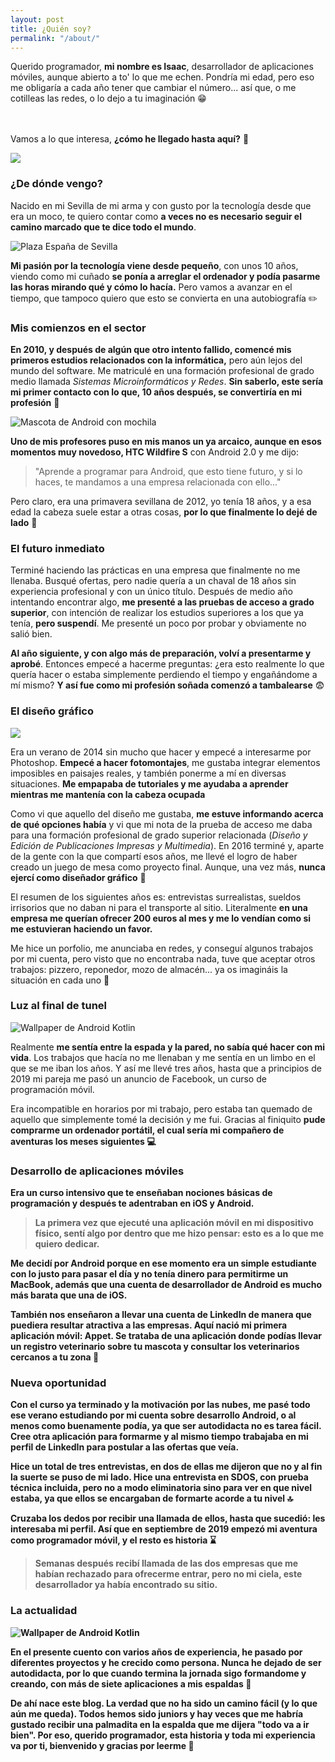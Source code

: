 ```yaml
---
layout: post
title: ¿Quién soy?
permalink: "/about/"
---
```


<div class="row">
  <div class="col-md-6"><p>Querido programador, <strong>mi nombre es Isaac</strong>, desarrollador de aplicaciones móviles, aunque abierto a to' lo que me echen. 
  Pondría mi edad, pero eso me obligaría a cada año tener que cambiar el número... así que, o me cotilleas las redes, o lo dejo a tu imaginación 😁 
  
  <br><br> Vamos a lo que interesa, <strong>¿cómo he llegado hasta aquí?</strong> 🤔</p></div>

  <div class="col-md-6"><img src="/assets/images/isaac.jpg" /></div>

</div>

### ¿De dónde vengo?

Nacido en mi Sevilla de mi arma y con gusto por la tecnología desde que era un moco, te quiero contar como <strong>a veces no es necesario seguir el camino marcado
que te dice todo el mundo</strong>.

![Plaza España de Sevilla](/assets/images/seville.webp)

<strong>Mi pasión por la tecnología viene desde pequeño</strong>, con unos 10 años, viendo como mi cuñado <strong>se ponía a arreglar el ordenador y podía pasarme
las horas mirando qué y cómo lo hacía.</strong> Pero vamos a avanzar en el tiempo, que tampoco quiero que esto se convierta en una autobiografía ✏️

### Mis comienzos en el sector

<strong>En 2010, y después de algún que otro intento fallido, comencé mis primeros estudios relacionados con la informática,</strong> pero aún lejos del mundo del
software. Me matriculé en una formación profesional de grado medio llamada <i>Sistemas Microinformáticos y Redes</i>. <strong>Sin saberlo, este sería mi primer
contacto con lo que, 10 años después, se convertiría en mi profesión</strong> 📱

![Mascota de Android con mochila](/assets/images/android_developer.webp)

<strong>Uno de mis profesores puso en mis manos un ya arcaico, aunque en esos momentos muy novedoso, HTC Wildfire S</strong> con Android 2.0 y me dijo:

> "Aprende a programar para Android, que esto tiene futuro, y si lo haces, te mandamos a una empresa relacionada con ello..."

Pero claro, era una primavera sevillana de 2012, yo tenía 18 años, y a esa edad la cabeza suele estar a otras cosas, <strong>por lo que finalmente lo dejé de lado</strong> 🤯

### El futuro inmediato

Terminé haciendo las prácticas en una empresa que finalmente no me llenaba. Busqué ofertas, pero nadie quería a un chaval de 18 años sin experiencia profesional y con un
único título. Después de medio año intentando encontrar algo, <strong>me presenté a las pruebas de acceso a grado superior</strong>, con intención de realizar los estudios
superiores a los que ya tenía, <strong>pero suspendí</strong>. Me presenté un poco por probar y obviamente no salió bien.

<strong>Al año siguiente, y con algo más de preparación, volví a presentarme y aprobé</strong>. Entonces empecé a hacerme preguntas: ¿era esto realmente lo que quería
hacer o estaba simplemente perdiendo el tiempo y engañándome a mí mismo? <strong>Y así fue como mi profesión soñada comenzó a tambalearse</strong> 😨

### El diseño gráfico

<div class="row">
  
  <div class="col-md-8"><img src="/assets/images/teletrabajo.webp" /></div>

  <div class="col-md-4"><p>Era un verano de 2014 sin mucho que hacer y empecé a interesarme por Photoshop. <strong>Empecé a hacer fotomontajes</strong>, me 
  gustaba integrar elementos imposibles en paisajes reales, y también ponerme a mí en diversas situaciones. <strong>Me empapaba de tutoriales y me ayudaba a 
  aprender mientras me mantenía con la cabeza ocupada</strong></p></div>

</div>

Como vi que aquello del diseño me gustaba, <strong>me estuve informando acerca de qué opciones había</strong> y vi que mi nota de la prueba de acceso me daba
para una formación profesional de grado superior relacionada (<i>Diseño y Edición de Publicaciones Impresas y Multimedia</i>). En 2016 terminé y, aparte
de la gente con la que compartí esos años, me llevé el logro de haber creado un juego de mesa como proyecto final. Aunque, una vez más, <strong>nunca ejercí
como diseñador gráfico</strong> 🎨

El resumen de los siguientes años es: entrevistas surrealistas, sueldos irrisorios que no daban ni para el transporte al sitio. Literalmente <strong>en una
empresa me querían ofrecer 200 euros al mes y me lo vendían como si me estuvieran haciendo un favor.</strong>

Me hice un porfolio, me anunciaba en redes, y conseguí algunos trabajos por mi cuenta, pero visto que no encontraba nada, tuve que aceptar otros trabajos: 
pizzero, reponedor, mozo de almacén... ya os imagináis la situación en cada uno 🍕

### Luz al final de tunel

![Wallpaper de Android Kotlin](/assets/images/kotlin.webp)

Realmente <strong>me sentía entre la espada y la pared, no sabía qué hacer con mi vida</strong>. Los trabajos que hacía no me llenaban y me sentía en un limbo
en el que se me iban los años. Y así me llevé tres años, hasta que a principios de 2019 mi pareja me pasó un anuncio de Facebook, un curso de programación móvil.

Era incompatible en horarios por mi trabajo, pero estaba tan quemado de aquello que simplemente tomé la decisión y me fui. Gracias al finiquito <strong>pude 
comprarme un ordenador portátil, el cual sería mi compañero de aventuras los meses siguientes<strong> 💻

### Desarrollo de aplicaciones móviles

<strong>Era un curso intensivo que te enseñaban nociones básicas de programación y después te adentraban en iOS y Android.</strong>

> La primera vez que ejecuté una aplicación móvil en mi dispositivo físico, sentí algo por dentro que me hizo pensar: esto es a lo que me quiero dedicar.

<strong>Me decidí por Android</strong> porque en ese momento era un simple estudiante con lo justo para pasar el día y no tenía dinero para permitirme un
MacBook, además que una cuenta de desarrollador de Android es mucho más barata que una de iOS.

También nos enseñaron a llevar una cuenta de LinkedIn de manera que puediera resultar atractiva a las empresas. <strong>Aquí nació mi primera aplicación móvil:
Appet.</strong> Se trataba de una aplicación donde podías llevar un registro veterinario sobre tu mascota y consultar los veterinarios cercanos a tu zona 🐹

### Nueva oportunidad

<strong>Con el curso ya terminado y la motivación por las nubes, me pasé todo ese verano estudiando por mi cuenta sobre desarrollo Android</strong>, o al menos como
buenamente podía, ya que ser autodidacta no es tarea fácil. Cree otra aplicación para formarme y al mismo tiempo trabajaba en mi perfil de LinkedIn para postular a las
ofertas que veía.

<strong>Hice un total de tres entrevistas,</strong> en dos de ellas me dijeron que no y al fin la suerte se puso de mi lado. Hice una entrevista en SDOS, con prueba
técnica incluida, pero no a modo eliminatoria sino para ver en que nivel estaba, ya que <strong>ellos se encargaban de formarte acorde a tu nivel</strong> 🔝

Cruzaba los dedos por recibir una llamada de ellos, hasta que sucedió: <strong>les interesaba mi perfil</strong>. Así que <strong>en septiembre de 2019 empezó
mi aventura como programador móvil, y el resto es historia</strong> ⌛

> Semanas después recibí llamada de las dos empresas que me habían rechazado para ofrecerme entrar, pero no mi ciela, este desarrollador ya había encontrado su
> sitio.

### La actualidad

![Wallpaper de Android Kotlin](/assets/images/actually.webp)

En el presente <strong>cuento con varios años de experiencia</strong>, he pasado por diferentes proyectos y he crecido como persona. Nunca he dejado de ser autodidacta,
por lo que <strong>cuando termina la jornada sigo formandome y creando, con más de siete aplicaciones a mis espaldas</strong> 📱

De ahí nace este blog. La verdad que no ha sido un camino fácil (y lo que aún me queda). <strong>Todos hemos sido juniors y hay veces que me habría gustado recibir una
palmadita en la espalda que me dijera "todo va a ir bien".</strong> Por eso, querido programador, esta historia y toda mi experiencia va por ti, bienvenido y gracias por
leerme 🙏
